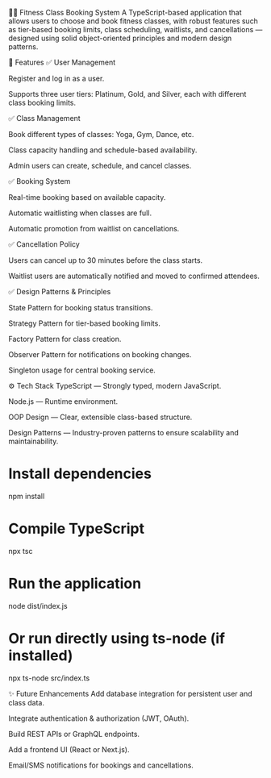 🏋️‍♀️ Fitness Class Booking System
A TypeScript-based application that allows users to choose and book fitness classes, with robust features such as tier-based booking limits, class scheduling, waitlists, and cancellations — designed using solid object-oriented principles and modern design patterns.

🚀 Features
✅ User Management

Register and log in as a user.

Supports three user tiers: Platinum, Gold, and Silver, each with different class booking limits.

✅ Class Management

Book different types of classes: Yoga, Gym, Dance, etc.

Class capacity handling and schedule-based availability.

Admin users can create, schedule, and cancel classes.

✅ Booking System

Real-time booking based on available capacity.

Automatic waitlisting when classes are full.

Automatic promotion from waitlist on cancellations.

✅ Cancellation Policy

Users can cancel up to 30 minutes before the class starts.

Waitlist users are automatically notified and moved to confirmed attendees.

✅ Design Patterns & Principles

State Pattern for booking status transitions.

Strategy Pattern for tier-based booking limits.

Factory Pattern for class creation.

Observer Pattern for notifications on booking changes.

Singleton usage for central booking service.

⚙️ Tech Stack
TypeScript — Strongly typed, modern JavaScript.

Node.js — Runtime environment.

OOP Design — Clear, extensible class-based structure.

Design Patterns — Industry-proven patterns to ensure scalability and maintainability.

# Install dependencies
npm install

# Compile TypeScript
npx tsc

# Run the application
node dist/index.js

# Or run directly using ts-node (if installed)
npx ts-node src/index.ts


✨ Future Enhancements
Add database integration for persistent user and class data.

Integrate authentication & authorization (JWT, OAuth).

Build REST APIs or GraphQL endpoints.

Add a frontend UI (React or Next.js).

Email/SMS notifications for bookings and cancellations.

